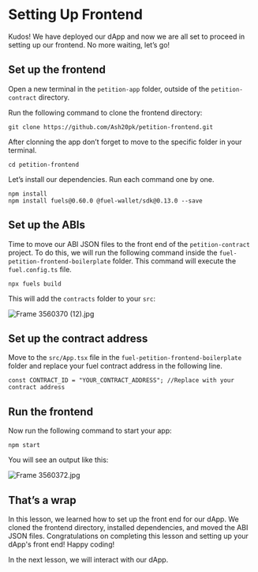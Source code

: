 # Setting Up Frontend

Kudos! We have deployed our dApp and now we are all set to proceed in setting up our frontend. No more waiting, let’s go!

## Set up the frontend

Open a new terminal in the `petition-app` folder, outside of the `petition-contract` directory.

Run the following command to clone the frontend directory:

```
git clone https://github.com/Ash20pk/petition-frontend.git
```

After clonning the app don’t forget to move to the specific folder in your terminal.

```
cd petition-frontend
```

Let’s install our dependencies. Run each command one by one.

```
npm install
npm install fuels@0.60.0 @fuel-wallet/sdk@0.13.0 --save
```

## Set up the ABIs

Time to move our ABI JSON files to the front end of the `petition-contract` project. To do this, we will run the following command inside the `fuel-petition-frontend-boilerplate` folder. This command will execute the `fuel.config.ts` file.

```
npx fuels build
```

This will add the `contracts` folder to your `src`:

![Frame 3560370 (12).jpg](https://github.com/0xmetaschool/Learning-Projects/blob/main/assests_for_all/assets_for_petition_fuel/Setting%20up%20Frontend/Frame_3560370_(12).jpg?raw=true)

## Set up the contract address

Move to the `src/App.tsx` file in the `fuel-petition-frontend-boilerplate` folder and replace your fuel contract address in the following line.

```
const CONTRACT_ID = "YOUR_CONTRACT_ADDRESS"; //Replace with your contract address
```

## Run the frontend

Now run the following command to start your app:

```
npm start
```

You will see an output like this:

![Frame 3560372.jpg](https://github.com/0xmetaschool/Learning-Projects/blob/main/assests_for_all/assets_for_petition_fuel/Setting%20up%20Frontend/Frame_3560372.jpg?raw=true)

## That’s a wrap

In this lesson, we learned how to set up the front end for our dApp. We cloned the frontend directory, installed dependencies, and moved the ABI JSON files. Congratulations on completing this lesson and setting up your dApp's front end! Happy coding!

In the next lesson, we will interact with our dApp.
